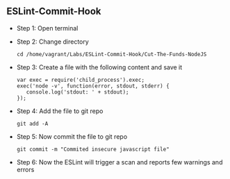 ## ESLint-Commit-Hook
* Step 1: Open terminal
* Step 2: Change directory

	 `cd /home/vagrant/Labs/ESLint-Commit-Hook/Cut-The-Funds-NodeJS`
* Step 3: Create a file with the following content and save it
	
	```
	var exec = require('child_process').exec;
    exec('node -v', function(error, stdout, stderr) {
       console.log('stdout: ' + stdout);
    });
    ```
    
* Step 4: Add the file to git repo
	
	`git add -A`
* Step 5: Now commit the file to git repo
	
	`git commit -m "Commited insecure javascript file"`
* Step 6: Now the ESLint will trigger a scan and reports few warnings and errors		
	

